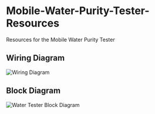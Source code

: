 # Mobile-Water-Purity-Tester-Resources
Resources for the Mobile Water Purity Tester

## Wiring Diagram
![Wiring Diagram](https://user-images.githubusercontent.com/33881562/122692845-7039e580-d1f4-11eb-98eb-a3c0ee62e1e8.png)

## Block Diagram
![Water Tester Block Diagram](https://user-images.githubusercontent.com/33881562/122692846-76c85d00-d1f4-11eb-9742-18b261777256.png)

